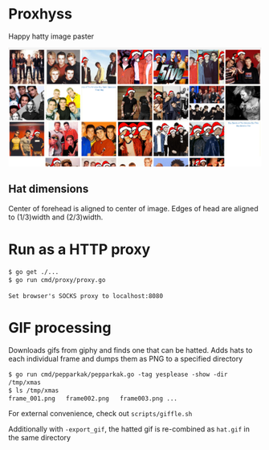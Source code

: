# Proxhyss

Happy hatty image paster

![Screenshot](demo.png)



## Hat dimensions
Center of forehead is aligned to center of image.
Edges of head are aligned to (1/3)width and (2/3)width.


# Run as a HTTP proxy

```
$ go get ./...
$ go run cmd/proxy/proxy.go

Set browser's SOCKS proxy to localhost:8080
```

# GIF processing
Downloads gifs from giphy and finds one that can be hatted. Adds hats to each individual frame and dumps them as PNG to a specified directory

```
$ go run cmd/pepparkak/pepparkak.go -tag yesplease -show -dir /tmp/xmas
$ ls /tmp/xmas
frame_001.png   frame002.png   frame003.png ...
```

For external convenience, check out `scripts/giffle.sh`

Additionally with `-export_gif`, the hatted gif is re-combined as `hat.gif` in the same directory

